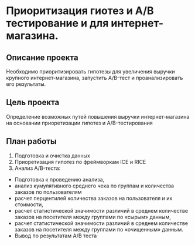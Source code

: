 # Приоритизация гиотез и А/В тестирование и для интернет-магазина.

## Описание проекта

Необходимо приоритизировать гипотезы для увеличения выручки крупного интернет-магазина, запустить A/B-тест и проанализировать его результаты. 

## Цель проекта

Определение возможных путей повышения выручки интернет-магазина на основании приоретизации гипотез и A/B-тестирования

## План работы
1. Подготовка и очистка данных
2. Приоретизация гипотез по фреймворкам ICE и RICE
3. Анализ A/B-теста:
-  Подготовка к проведению анализа,
- анализ кумулятивного среднего чека по группам и количества заказов по пользователям
- расчет перцентилей количества заказов на пользователя и их стоимости, 
- расчет статистической значимости различий в среднем количестве заказов на посетителя между группами по «сырым» данным,
- расчет статистической значимости различий в среднем количестве заказов на посетителя между группами по «очищенным» данным.
- Вывод по результатам А/В теста

